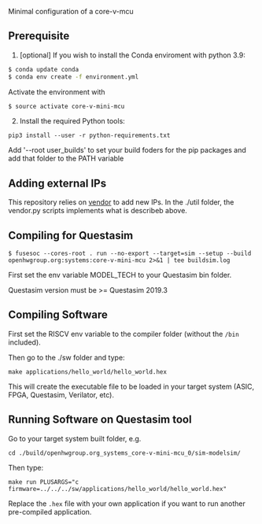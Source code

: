 Minimal configuration of a core-v-mcu

## Prerequisite

1. [optional] If you wish to install the Conda enviroment with python 3.9:

```bash
$ conda update conda
$ conda env create -f environment.yml
```

Activate the environment with

```bash
$ source activate core-v-mini-mcu
```
2. Install the required Python tools:

```
pip3 install --user -r python-requirements.txt
```

Add '--root user_builds' to set your build foders for the pip packages
and add that folder to the PATH variable

## Adding external IPs

This repository relies on [vendor](https://docs.opentitan.org/doc/ug/vendor_hw/) to add new IPs.
In the ./util folder, the vendor.py scripts implements what is describeb above.


## Compiling for Questasim

```
$ fusesoc --cores-root . run --no-export --target=sim --setup --build openhwgroup.org:systems:core-v-mini-mcu 2>&1 | tee buildsim.log
```
First set the env variable MODEL_TECH to your Questasim bin folder.

Questasim version must be >= Questasim 2019.3

## Compiling Software


First set the RISCV env variable to the compiler folder (without the `/bin` included).

Then go to the ./sw folder and type:

```
make applications/hello_world/hello_world.hex
```

This will create the executable file to be loaded in your target system (ASIC, FPGA, Questasim, Verilator, etc).

## Running Software on Questasim tool

Go to your target system built folder, e.g.

```
cd ./build/openhwgroup.org_systems_core-v-mini-mcu_0/sim-modelsim/
```

Then type:

```
make run PLUSARGS="c firmware=../../../sw/applications/hello_world/hello_world.hex"
```

Replace the  `.hex` file with your own application if you want to run another pre-compiled application.
